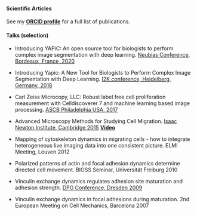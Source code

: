 





#### Scientific Articles

See my  **[ORCID profile](https://orcid.org/0000-0002-0829-5101)** for a full list of publications.


#### Talks (selection)

* Introducing YAPiC: An open source tool for biologists to perform complex image segmentation with deep learning. [Neubias Conference, Bordeaux, France, 2020](http://eubias.org/NEUBIAS/neubias2020-conference/bordeaux-2020/)

* Introducing Yapic: A New Tool for Biologists to Perform Complex Image Segmentation with Deep Learning. [I2K conference, Heidelberg, Germany, 2018](https://www.embl.org/about/info/course-and-conference-office/events/imj18-01/#vf-tabs__section-88113a31-4a51-4c85-a47e-d124b3842495)

* Carl Zeiss Microcopy, LLC: Robust label free cell proliferation measurement with Celldiscoverer 7 and machine learning based image processing. [ASCB Philadelphia USA, 2017](https://ascb-embo2017.ascb.org/)

* Advanced Microscopy Methods for Studying Cell Migration. [Isaac Newton Institute, Cambridge 2015](https://www.newton.ac.uk/event/cgpw01/) **[Video](https://www.newton.ac.uk/seminar/17039/)**

* Mapping of cytoskeleton dynamics in migrating cells - how to integrate heterogeneous live imaging data into one
consistent picture. ELMI Meeting, Leuven 2012

* Polarized patterns of actin and focal adhesion dynamics determine directed cell movement. BIOSS Seminar,
Universität Freiburg 2010

* Vinculin exchange dynamics regulates adhesion site maturation and adhesion strength. [DPG Conference,
Dresden 2009](https://dresden09.dpg-tagungen.de/)

* Vinculin exchange dynamics in focal adhesions during maturation. 2nd European Meeting on Cell Mechanics,
Barcelona 2007





